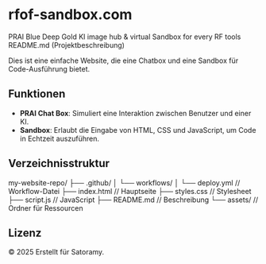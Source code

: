 # rfof-sandbox.com
PRAI Blue Deep Gold KI image hub &amp; virtual Sandbox for every RF tools
README.md (Projektbeschreibung)

Dies ist eine einfache Website, die eine Chatbox und eine Sandbox für Code-Ausführung bietet.

## Funktionen
- **PRAI Chat Box**: Simuliert eine Interaktion zwischen Benutzer und einer KI.
- **Sandbox**: Erlaubt die Eingabe von HTML, CSS und JavaScript, um Code in Echtzeit auszuführen.

## Verzeichnisstruktur
my-website-repo/ ├── .github/ │ └── workflows/ │ └── deploy.yml // Workflow-Datei ├── index.html // Hauptseite ├── styles.css // Stylesheet ├── script.js // JavaScript ├── README.md // Beschreibung └── assets/ // Ordner für Ressourcen


## Lizenz
&copy; 2025 Erstellt für Satoramy.
